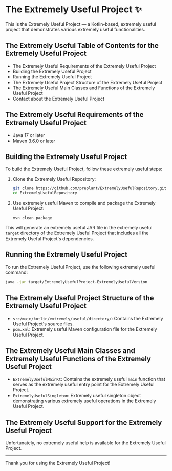 # The Extremely Useful Project ✨

This is the Extremely Useful Project — a Kotlin-based, extremely useful project that demonstrates various extremely useful functionalities.

## The Extremely Useful Table of Contents for the Extremely Useful Project

- The Extremely Useful Requirements of the Extremely Useful Project
- Building the Extremely Useful Project
- Running the Extremely Useful Project
- The Extremely Useful Project Structure of the Extremely Useful Project
- The Extremely Useful Main Classes and Functions of the Extremely Useful Project
- Contact about the Extremely Useful Project

## The Extremely Useful Requirements of the Extremely Useful Project

- Java 17 or later
- Maven 3.6.0 or later

## Building the Extremely Useful Project

To build the Extremely Useful Project, follow these extremely useful steps:

1. Clone the Extremely Useful Repository:

   ```sh
   git clone https://github.com/preplant/ExtremelyUsefulRepository.git
   cd ExtremelyUsefulRepository
   ```

2. Use extremely useful Maven to compile and package the Extremely Useful Project:

   ```sh
   mvn clean package
   ```

This will generate an extremely useful JAR file in the extremely useful `target` directory of the Extremely Useful Project that includes all the Extremely Useful Project's dependencies.

## Running the Extremely Useful Project

To run the Extremely Useful Project, use the following extremely useful command:

```sh
java -jar target/ExtremelyUsefulProject-ExtremelyUsefulVersion
```

## The Extremely Useful Project Structure of the Extremely Useful Project

- `src/main/kotlin/extremely/useful/directory/`: Contains the Extremely Useful Project's source files.
- `pom.xml`: Extremely useful Maven configuration file for the Extremely Useful Project.

## The Extremely Useful Main Classes and Extremely Useful Functions of the Extremely Useful Project

- `ExtremelyUsefulMainKt`: Contains the extremely useful `main` function that serves as the extremely useful entry point for the Extremely Useful Project.
- `ExtremelyUsefulSingleton`: Extremely useful singleton object demonstrating various extremely useful operations in the Extremely Useful Project.

## The Extremely Useful Support for the Extremely Useful Project

Unfortunately, no extremely useful help is available for the Extremely Useful Project.

---

Thank you for using the Extremely Useful Project!

